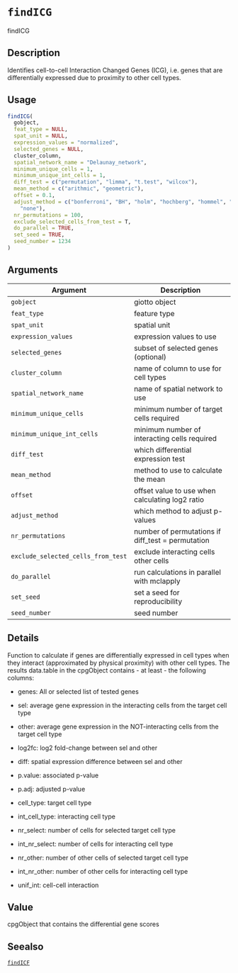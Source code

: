 # `findICG`

findICG


## Description

Identifies cell-to-cell Interaction Changed Genes (ICG),
 i.e. genes that are differentially expressed due to proximity to other cell types.


## Usage

```r
findICG(
  gobject,
  feat_type = NULL,
  spat_unit = NULL,
  expression_values = "normalized",
  selected_genes = NULL,
  cluster_column,
  spatial_network_name = "Delaunay_network",
  minimum_unique_cells = 1,
  minimum_unique_int_cells = 1,
  diff_test = c("permutation", "limma", "t.test", "wilcox"),
  mean_method = c("arithmic", "geometric"),
  offset = 0.1,
  adjust_method = c("bonferroni", "BH", "holm", "hochberg", "hommel", "BY", "fdr",
    "none"),
  nr_permutations = 100,
  exclude_selected_cells_from_test = T,
  do_parallel = TRUE,
  set_seed = TRUE,
  seed_number = 1234
)
```


## Arguments

Argument      |Description
------------- |----------------
`gobject`     |     giotto object
`feat_type`     |     feature type
`spat_unit`     |     spatial unit
`expression_values`     |     expression values to use
`selected_genes`     |     subset of selected genes (optional)
`cluster_column`     |     name of column to use for cell types
`spatial_network_name`     |     name of spatial network to use
`minimum_unique_cells`     |     minimum number of target cells required
`minimum_unique_int_cells`     |     minimum number of interacting cells required
`diff_test`     |     which differential expression test
`mean_method`     |     method to use to calculate the mean
`offset`     |     offset value to use when calculating log2 ratio
`adjust_method`     |     which method to adjust p-values
`nr_permutations`     |     number of permutations if diff_test = permutation
`exclude_selected_cells_from_test`     |     exclude interacting cells other cells
`do_parallel`     |     run calculations in parallel with mclapply
`set_seed`     |     set a seed for reproducibility
`seed_number`     |     seed number


## Details

Function to calculate if genes are differentially expressed in cell types
 when they interact (approximated by physical proximity) with other cell types.
 The results data.table in the cpgObject contains - at least - the following columns:
   

*  genes:  All or selected list of tested genes   

*  sel:  average gene expression in the interacting cells from the target cell type    

*  other:  average gene expression in the NOT-interacting cells from the target cell type    

*  log2fc:  log2 fold-change between sel and other   

*  diff:  spatial expression difference between sel and other   

*  p.value:  associated p-value   

*  p.adj:  adjusted p-value   

*  cell_type:  target cell type   

*  int_cell_type:  interacting cell type   

*  nr_select:  number of cells for selected target cell type   

*  int_nr_select:  number of cells for interacting cell type   

*  nr_other:  number of other cells of selected target cell type   

*  int_nr_other:  number of other cells for interacting cell type   

*  unif_int:  cell-cell interaction


## Value

cpgObject that contains the differential gene scores


## Seealso

[`findICF`](#findicf)



